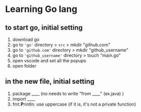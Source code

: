 
# Learning Go lang 


## to start go, initial setting 
1. download go 
2. go to `'go'` directory > `src` > mkdir "github.com" 
3. go to `'github.com'` directory > mkdir "github_username"
4. go to `'github_username'` directory > touch "main.go"
5. open vscode and set all the popups 
6. open folder

## in the new file, initial setting
1. package ____   (no needs to write "from ____" (ex.java) )
2. import ____ 
3. fmt.**P**rintln: use uppercase (if it is, it's not a private function) 


